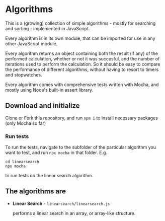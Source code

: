 # Algorithms

This is a (growing) collection of simple algorithms - mostly for searching and
sorting - implemented in JavaScript.

Every algorithm is in its own module, that can be imported for use in any other JavaScript module. 

Every algorithm returns an object containing both the result (if any) of the performed calculation, whether or not it was succesful, and the number of iterations used to perform the calculation. So it should be easy to compare the performance of different algorithms, without having to resort to timers and stopwatches.

Every algorithm comes with comprehensive tests written with Mocha, and mostly using Node's built-in assert library. 

## Download and initialize

Clone or Fork this repository, and run ```npm i``` to install necessary packages (only Mocha so far)

### Run tests

To run the tests, navigate to the subfolder of the particular algorithm you want to test, and run ```npx mocha``` in that folder. E.g.

    cd linearsearch
    npx mocha

to run tests on the linear search algorithm.

## The algorithms are

* **Linear Search** - ```linearsearch/linearsearch.js```
   
  performs a linear search in an array, or array-like structure.

